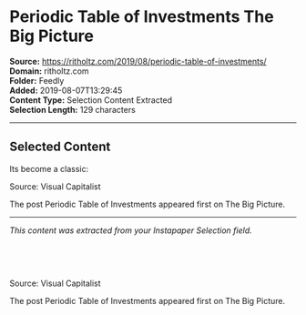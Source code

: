 # Periodic Table of Investments The Big Picture

**Source:** https://ritholtz.com/2019/08/periodic-table-of-investments/  
**Domain:** ritholtz.com  
**Folder:** Feedly  
**Added:** 2019-08-07T13:29:45  
**Content Type:** Selection Content Extracted  
**Selection Length:** 129 characters  


---

## Selected Content

Its become a classic:

Source: Visual Capitalist

The post Periodic Table of Investments appeared first on The Big Picture.

---

*This content was extracted from your Instapaper Selection field.*

 

 

Source: Visual Capitalist

The post Periodic Table of Investments appeared first on The Big Picture.
